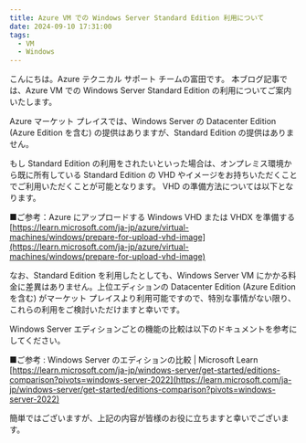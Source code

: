 ```yaml
---
title: Azure VM での Windows Server Standard Edition 利用について
date: 2024-09-10 17:31:00
tags:
  - VM
  - Windows
---
```


こんにちは。Azure テクニカル サポート チームの富田です。
本ブログ記事では、Azure VM での Windows Server Standard Edition の利用についてご案内いたします。

<!-- more -->
Azure マーケット プレイスでは、Windows Server の Datacenter Edition (Azure Edition を含む) の提供はありますが、Standard Edition の提供はありません。
 
もし Standard Edition の利用をされたいといった場合は、オンプレミス環境から既に所有している Standard Edition の VHD やイメージをお持ちいただくことでご利用いただくことが可能となります。
VHD の準備方法については以下となります。

■ご参考：Azure にアップロードする Windows VHD または VHDX を準備する
[https://learn.microsoft.com/ja-jp/azure/virtual-machines/windows/prepare-for-upload-vhd-image](https://learn.microsoft.com/ja-jp/azure/virtual-machines/windows/prepare-for-upload-vhd-image)

なお、Standard Edition を利用したとしても、Windows Server VM にかかる料金に差異はありません。上位エディションの Datacenter Edition (Azure Edition を含む) がマーケット プレイスより利用可能ですので、特別な事情がない限り、これらの利用をご検討いただけますと幸いです。

Windows Server エディションごとの機能の比較は以下のドキュメントを参考にしてください。

■ご参考 : Windows Server のエディションの比較 | Microsoft Learn
[https://learn.microsoft.com/ja-jp/windows-server/get-started/editions-comparison?pivots=windows-server-2022](https://learn.microsoft.com/ja-jp/windows-server/get-started/editions-comparison?pivots=windows-server-2022)

簡単ではございますが、上記の内容が皆様のお役に立ちますと幸いでございます。

